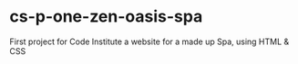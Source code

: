 # cs-p-one-zen-oasis-spa
First project for Code Institute a website for a made up Spa, using HTML &amp; CSS

